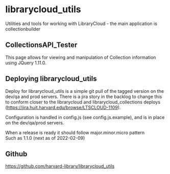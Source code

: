 librarycloud_utils
==================

Utilities and tools for working with LibraryCloud - the main application is collectionbuilder

CollectionsAPI_Tester
---------------------
This page allows for viewing and manipulation of Collection information using JQuery 1.11.0.

Deploying librarycloud_utils
---------------------
Deploy for librarycloud_utils is a simple git pull of the tagged version on the dev/qa and prod servers. There is a jira story in the backlog to change this to conform closer to the librarycloud and librarycloud_collections deploys (https://jira.huit.harvard.edu/browse/LTSCLOUD-1109). 

Configuration is handled in config.js (see config.js.example), and is in place on the dev/qa/prod servers.

When a release is ready it should follow major.minor.micro pattern  
Such as 1.1.0 (next as of 2022-02-09)

Github
---------------------
https://github.com/harvard-library/librarycloud_utils

